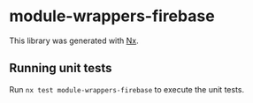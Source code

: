 # module-wrappers-firebase

This library was generated with [Nx](https://nx.dev).

## Running unit tests

Run `nx test module-wrappers-firebase` to execute the unit tests.
